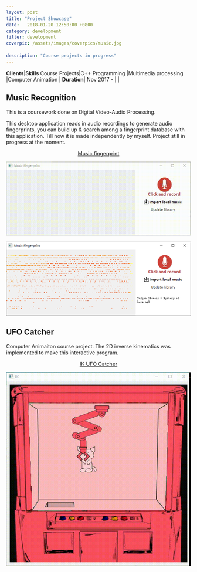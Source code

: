 ```yaml
---
layout: post
title: "Project Showcase"
date:   2018-01-20 12:50:00 +0800
category: development
filter: development
coverpic: /assets/images/coverpics/music.jpg

description: "Course projects in progress"
---
```


<style type="text/css">
  table,th,td
  {
  width:100%;
  }
</style>

**Clients**|**Skills**
Course Projects|C++ Programming
 |Multimedia processing
 |Computer Animation
 |
**Duration**|
 Nov 2017 - |
 |

 <h2>Music Recognition</h2>

 This is a coursework done on Digital Video-Audio Processing.

This desktop application reads in audio recordings to generate audio fingerprints, you can build up & search among a fingerprint database with this application. Till now it is made independently by myself. Project still in progress at the moment.

<center> <a href="https://github.com/zeyap/MusicFingerprint" class="button button-pill button-tiny button-highlight">Music fingerprint</a></center>

![](/assets/images/mf_2.gif)

![](/assets/images/mf_1.png)

 <h2>UFO Catcher</h2>

 Computer Animaiton course project. The 2D inverse kinematics was implemented to make this interactive program.

  <center> <a href="https://github.com/zeyap/IK-ufo-catcher" class="button button-pill button-tiny button-highlight">IK UFO Catcher</a></center>

 ![](/assets/images/ik.gif)